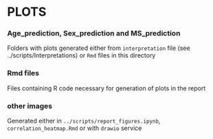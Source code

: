# PLOTS

### Age_prediction, Sex_prediction and MS_prediction
Folders with plots generated either from `interpretation` file (see ../scripts/Interpretations) or `Rmd` files in this directory

### Rmd files
Files containing R code necessary for generation of plots in the report

### other images
Generated either in `../scripts/report_figures.ipynb`, `correlation_heatmap.Rmd` or with `drawio` service


